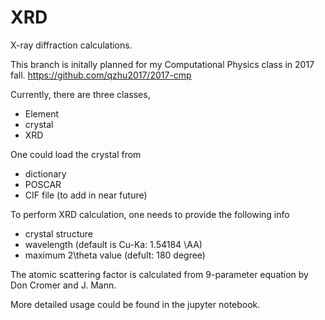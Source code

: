 # XRD
X-ray diffraction calculations.

This branch is initally planned for my Computational Physics class in 2017 fall.
https://github.com/qzhu2017/2017-cmp

Currently, there are three classes,
- Element
- crystal
- XRD

One could load the crystal from 
- dictionary
- POSCAR
- CIF file (to add in near future)

To perform XRD calculation, one needs to provide the following info
- crystal structure
- wavelength (default is Cu-Ka: 1.54184 \AA)
- maximum 2\theta value (defult: 180 degree)

The atomic scattering factor is calculated from 9-parameter equation by Don Cromer and J. Mann.

More detailed usage could be found in the jupyter notebook.
